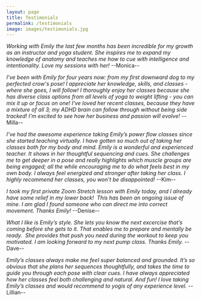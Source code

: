 ```yaml
---
layout: page
title: Testimonials
permalink: /testimonials
image: images/testimonials.jpg
---
```


*Working with Emily the last few months has been incredible for my growth as an instructor and yoga student. She inspires me to expand my knowledge of anatomy and teaches me how to cue with intelligence and intentionality. Love my sessions with her!* --Monica--

*I've been with Emily for four years now: from my first downward dog to my perfected crow's pose! I appreciate her knowledge, skills, and classes - where she goes, I will follow! I thoroughly enjoy her classes because she has diverse class options from all levels of yoga to weight lifting - you can mix it up or focus on one! I've loved her recent classes, because they have a mixture of all 3; my ADHD brain can follow through without being side tracked! I'm excited to see how her business and passion will evolve!* --Milla--

*I’ve had the awesome experience taking Emily’s power flow classes since she started teaching virtually. I have gotten so much out of taking her classes both for my body and mind. Emily is a wonderful and experienced teacher. It shows in her thoughtful sequencing and cues. She challenges me to get deeper in a pose and really highlights which muscle groups are being engaged; all the while encouraging me to do what feels best in my own body. I always feel energized and stronger after taking her class. I highly recommend her classes, you won’t be disappointed!* --Kim--

*I took my first private Zoom Stretch lesson with Emily today, and I already have some relief in my lower back!  This has been an ongoing issue of mine. I am glad I found someone who can direct me into correct movement. Thanks Emily!* --Denise--

*What I like is Emily’s style. She lets you know the next excercise that’s coming before she gets to it. That enables me to prepare and mentally be ready.  She provides that push you need during the workout to keep you motivated. I am looking forward to my next pump class. Thanks Emily.* --Dave--

*Emily’s classes always make me feel super balanced and grounded. It’s so obvious that she plans her sequences thoughtfully, and takes the time to guide you through each pose with clear cues. I have always appreciated how her classes feel both challenging and natural. And fun! I love taking Emily’s classes and would recommend to yogis of any experience level.* --Lillian--
